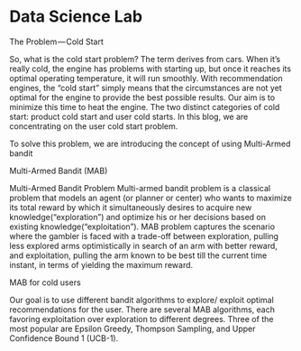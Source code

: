 # Data Science Lab

The Problem — Cold Start

So, what is the cold start problem? The term derives from cars. When it’s really cold, the engine has problems with starting up, but once it reaches its optimal operating temperature, it will run smoothly. With recommendation engines, the “cold start” simply means that the circumstances are not yet optimal for the engine to provide the best possible results. Our aim is to minimize this time to heat the engine. The two distinct categories of cold start: product cold start and user cold starts. In this blog, we are concentrating on the user cold start problem.

To solve this problem, we are introducing the concept of using Multi-Armed bandit

Multi-Armed Bandit (MAB)


Multi-Armed Bandit Problem
Multi-armed bandit problem is a classical problem that models an agent (or planner or center) who wants to maximize its total reward by which it simultaneously desires to acquire new knowledge(“exploration”) and optimize his or her decisions based on existing knowledge(“exploitation”). MAB problem captures the scenario where the gambler is faced with a trade-off between exploration, pulling less explored arms optimistically in search of an arm with better reward, and exploitation, pulling the arm known to be best till the current time instant, in terms of yielding the maximum reward.

MAB for cold users

Our goal is to use different bandit algorithms to explore/ exploit optimal recommendations for the user. There are several MAB algorithms, each favoring exploitation over exploration to different degrees. Three of the most popular are Epsilon Greedy, Thompson Sampling, and Upper Confidence Bound 1 (UCB-1). 

